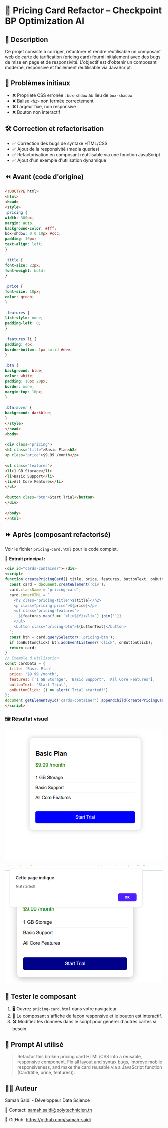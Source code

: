 # 🚀 Pricing Card Refactor – Checkpoint BP Optimization AI

## 📝 Description
Ce projet consiste à corriger, refactorer et rendre réutilisable un composant web de carte de tarification (pricing card) fourni initialement avec des bugs de mise en page et de responsivité. L'objectif est d'obtenir un composant moderne, responsive et facilement réutilisable via JavaScript.

## 🐞 Problèmes initiaux
- ❌ Propriété CSS erronée : `box-shdow` au lieu de `box-shadow`
- ❌ Balise `<h2>` non fermée correctement
- ❌ Largeur fixe, non responsive
- ❌ Bouton non interactif

## 🛠️ Correction et refactorisation
- ✅ Correction des bugs de syntaxe HTML/CSS
- ✅ Ajout de la responsivité (media queries)
- ✅ Refactorisation en composant réutilisable via une fonction JavaScript
- ✅ Ajout d'un exemple d'utilisation dynamique

## ⏪ Avant (code d'origine)
```html
<!DOCTYPE html>
<html>
<head>
<style>
.pricing {
width: 300px;
margin: auto;
background-color: #fff;
box-shdow: 0 0 10px #ccc;
padding: 10px;
text-align: left;
}

.title {
font-size: 22px;
font-weight: bold;
}

.price {
font-size: 18px;
color: green;
}

.features {
list-style: none;
padding-left: 0;
}

.features li {
padding: 4px;
border-bottom: 1px solid #eee;
}

.btn {
background: blue;
color: white;
padding: 10px 20px;
border: none;
margin-top: 10px;
}

.btn:hover {
background: darkblue;
}
</style>
</head>
<body>

<div class="pricing">
<h2 class="title">Basic Plan<h2>
<p class="price">$9.99 /month</p>

<ul class="features">
<li>1 GB Storage</li>
<li>Basic Support</li>
<li>All Core Features</li>
</ul>

<button class="btn">Start Trial</button>
</div>

</body>
</html>
```

## ⏩ Après (composant refactorisé)
Voir le fichier `pricing-card.html` pour le code complet.

🔹 **Extrait principal :**
```html
<div id="cards-container"></div>
<script>
function createPricingCard({ title, price, features, buttonText, onButtonClick }) {
  const card = document.createElement('div');
  card.className = 'pricing-card';
  card.innerHTML = `
    <h2 class="pricing-title">${title}</h2>
    <p class="pricing-price">${price}</p>
    <ul class="pricing-features">
      ${features.map(f => `<li>${f}</li>`).join('')}
    </ul>
    <button class="pricing-btn">${buttonText}</button>
  `;
  const btn = card.querySelector('.pricing-btn');
  if (onButtonClick) btn.addEventListener('click', onButtonClick);
  return card;
}
// Exemple d'utilisation
const cardData = {
  title: 'Basic Plan',
  price: '$9.99 /month',
  features: ['1 GB Storage', 'Basic Support', 'All Core Features'],
  buttonText: 'Start Trial',
  onButtonClick: () => alert('Trial started!')
};
document.getElementById('cards-container').appendChild(createPricingCard(cardData));
</script>
```

### 🖼️ Résultat visuel


![Aperçu Desktop](result.png) 

![Aperçu Mobile](result2.png) 

## 🧪 Tester le composant
1. 🖥️ Ouvrez `pricing-card.html` dans votre navigateur.
2. 📱 Le composant s'affiche de façon responsive et le bouton est interactif.
3. 🛠️ Modifiez les données dans le script pour générer d'autres cartes si besoin.

## 🤖 Prompt AI utilisé
> Refactor this broken pricing card HTML/CSS into a reusable, responsive component. Fix all layout and syntax bugs, improve mobile responsiveness, and make the card reusable via a JavaScript function (Card(title, price, features)).

## 👩‍💻 Auteur

Samah Saidi - Développeur Data Science

📧 Contact: samah.saidi@polytechnicien.tn

🔗 GitHub: https://github.com/samah-saidi